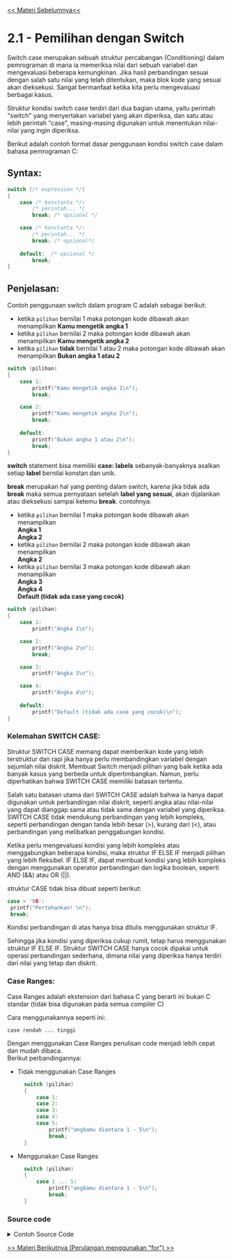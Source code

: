 [<< Materi Sebelumnya<<](../README.md)
# 2.1 - Pemilihan dengan Switch

Switch case merupakan sebuah struktur percabangan (Conditioning) dalam pemrograman di mana ia memeriksa nilai dari sebuah variabel dan mengevaluasi beberapa kemungkinan. Jika hasil perbandingan sesuai dengan salah satu nilai yang telah ditentukan, maka blok kode yang sesuai akan dieksekusi. Sangat bermanfaat ketika kita perlu mengevaluasi berbagai kasus.

Struktur kondisi switch case terdiri dari dua bagian utama, yaitu perintah "switch" yang menyertakan variabel yang akan diperiksa, dan satu atau lebih perintah "case", masing-masing digunakan untuk menentukan nilai-nilai yang ingin diperiksa.

Berikut adalah contoh format dasar penggunaan kondisi switch case dalam bahasa pemrograman C:

## Syntax:

```c
switch (/* expression */)
{
    case /* konstanta */:
        /* perintah... */
        break; /* opsional */

    case /* konstanta */:
        /* perintah... */
        break; /* opsional*/
        
    default:  /* opsional */
        break; 
}
```

## Penjelasan:

Contoh penggunaan switch dalam program C adalah sebagai berikut:
- ketika `pilihan` bernilai 1 maka potongan kode dibawah akan menampilkan **Kamu mengetik angka 1**
- ketika `pilihan` bernilai 2 maka potongan kode dibawah akan menampilkan **Kamu mengetik angka 2**
- ketika `pilihan` **tidak** bernilai 1 atau 2 maka potongan kode dibawah akan menampilkan **Bukan angka 1 atau 2**

```c
switch (pilihan)
{
    case 1:
        printf("Kamu mengetik angka 1\n");
        break; 

    case 2:
        printf("Kamu mengetik angka 2\n");
        break; 
        
    default:  
        printf("Bukan angka 1 atau 2\n");
        break; 
}
```

**switch** statement bisa memiliki **case: labels** sebanyak-banyaknya asalkan setiap **label** bernilai konstan dan unik.

**break** merupakan hal yang penting dalam switch, karena jika tidak ada **break** maka semua pernyataan setelah **label yang sesuai**, akan dijalankan atau dieksekusi sampai ketemu **break**. contohnya: 

- ketika `pilihan` bernilai 1 maka potongan kode dibawah akan menampilkan <br> **Angka 1** <br> **Angka 2**
- ketika `pilihan` bernilai 2 maka potongan kode dibawah akan menampilkan <br> **Angka 2**
- ketika `pilihan` bernilai 3 maka potongan kode dibawah akan menampilkan <br> **Angka 3** <br> **Angka 4** <br> **Default (tidak ada case yang cocok)**


```c
switch (pilihan)
{
    case 1:
        printf("Angka 1\n");

    case 2:
        printf("Angka 2\n");
        break;

    case 3:
        printf("Angka 3\n");

    case 4:
        printf("Angka 4\n");
        
    default:  
        printf("Default (tidak ada case yang cocok)\n");
}
```

### Kelemahan SWITCH CASE:
Struktur SWITCH CASE memang dapat memberikan kode yang lebih terstruktur dan rapi jika hanya perlu membandingkan variabel dengan sejumlah nilai diskrit. Membuat Switch menjadi pilihan yang baik ketika ada banyak kasus yang berbeda untuk dipertimbangkan. Namun, perlu diperhatikan bahwa SWITCH CASE memiliki batasan tertentu.

Salah satu batasan utama dari SWITCH CASE adalah bahwa ia hanya dapat digunakan untuk perbandingan nilai diskrit, seperti angka atau nilai-nilai yang dapat dianggap sama atau tidak sama dengan variabel yang diperiksa. SWITCH CASE tidak mendukung perbandingan yang lebih kompleks, seperti perbandingan dengan tanda lebih besar (>), kurang dari (<), atau perbandingan yang melibatkan penggabungan kondisi.

Ketika perlu mengevaluasi kondisi yang lebih kompleks atau menggabungkan beberapa kondisi, maka struktur IF ELSE IF menjadi pilihan yang lebih fleksibel. IF ELSE IF, dapat membuat kondisi yang lebih kompleks dengan menggunakan operator perbandingan dan logika boolean, seperti AND (&&) atau OR (||).

struktur CASE tidak bisa dibuat seperti berikut:

 ```c
 case > '90':
  printf("Pertahankan! \n");
  break;
  ```
Kondisi perbandingan di atas hanya bisa ditulis menggunakan struktur IF.

Sehingga jika kondisi yang diperiksa cukup rumit, tetap harus menggunakan struktur IF ELSE IF. Struktur SWITCH CASE hanya cocok dipakai untuk operasi perbandingan sederhana, dimana nilai yang diperiksa hanya terdiri dari nilai yang tetap dan diskrit.

### Case Ranges:
Case Ranges adalah ekstension dari bahasa C yang berarti ini bukan C standar (tidak bisa digunakan pada semua compiler C)

Cara menggunakannya seperti ini:
```
case rendah ... tinggi
```
Dengan menggunakan Case Ranges penulisan code menjadi lebih cepat dan mudah dibaca.<br> Berikut perbandingannya:
- Tidak menggunakan Case Ranges
  ```c
    switch (pilihan)
    {
        case 1:
        case 2:
        case 3:
        case 4:
        case 5:
            printf("angkamu diantara 1 - 5\n");
            break;
    }
  ```
- Menggunakan Case Ranges
  ```c
    switch (pilihan)
    {
        case 1 ... 5:
            printf("angkamu diantara 1 - 5\n");
            break;
    }
    ```

### Source code
<details>
  <summary>Contoh Source Code</summary>

  ```c
#include <stdio.h>

int main() {
    double angka1, angka2, hasil;
    char option;

    printf("Masukkan Angka Pertama, Operator, Angka Kedua. yang mana Operatornya diantara (+, -, *, /): \n ");
    scanf("%lf %c %lf", &angka1, &option, &angka2);

    switch (option) {
        case '+':
            hasil = angka1 + angka2;
            break;

        case '-':
            hasil = angka1 - angka2;
            break;

        case '*':
            hasil = angka1 * angka2;
            break;

        case '/':
            if(angka2 == 0) {
              printf("Tidak diperbolehkan membagi dengan 0\n");
              break;
            }

            hasil = angka1 / angka2;
            break;

        default:
            printf("Operator salah");
    }

    printf("%.1lf %c %.1lf = %.1lf\n", angka1, option, angka2, hasil);
}
  ```
</details>

[>> Materi Berikutnya (Perulangan menggunakan "for") >>](2.2-ForLoop.md)
